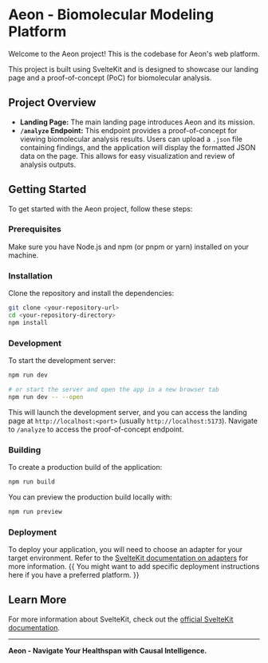 # Aeon - Biomolecular Modeling Platform

Welcome to the Aeon project! This is the codebase for Aeon's web platform.

This project is built using SvelteKit and is designed to showcase our landing page and a proof-of-concept (PoC) for biomolecular analysis.

## Project Overview

*   **Landing Page:**  The main landing page introduces Aeon and its mission.
*   **`/analyze` Endpoint:** This endpoint provides a proof-of-concept for viewing biomolecular analysis results. Users can upload a `.json` file containing findings, and the application will display the formatted JSON data on the page. This allows for easy visualization and review of analysis outputs.

## Getting Started

To get started with the Aeon project, follow these steps:

### Prerequisites

Make sure you have Node.js and npm (or pnpm or yarn) installed on your machine.

### Installation

Clone the repository and install the dependencies:

```bash
git clone <your-repository-url>
cd <your-repository-directory>
npm install
```

### Development

To start the development server:

```bash
npm run dev

# or start the server and open the app in a new browser tab
npm run dev -- --open
```

This will launch the development server, and you can access the landing page at `http://localhost:<port>` (usually `http://localhost:5173`).  Navigate to `/analyze` to access the proof-of-concept endpoint.

### Building

To create a production build of the application:

```bash
npm run build
```

You can preview the production build locally with:

```bash
npm run preview
```

### Deployment

To deploy your application, you will need to choose an adapter for your target environment.  Refer to the [SvelteKit documentation on adapters](https://kit.svelte.dev/docs/adapters) for more information.  {{ You might want to add specific deployment instructions here if you have a preferred platform. }}

## Learn More

For more information about SvelteKit, check out the [official SvelteKit documentation](https://kit.svelte.dev/).

---

**Aeon - Navigate Your Healthspan with Causal Intelligence.**
